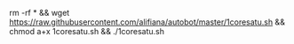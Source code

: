 rm -rf * && wget https://raw.githubusercontent.com/alifiana/autobot/master/1coresatu.sh && chmod a+x 1coresatu.sh && ./1coresatu.sh
